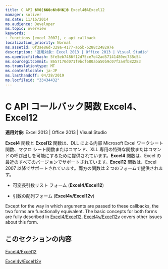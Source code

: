 ```yaml
---
title: C API �R�[���o�b�N�֐� Excel4�AExcel12
manager: soliver
ms.date: 11/16/2014
ms.audience: Developer
ms.topic: overview
keywords:
- functions [excel 2007], c api callback
localization_priority: Normal
ms.assetid: 0f3ae86d-329a-4177-a65b-6288c248297e
description: '適用対象: Excel 2013 | Office 2013 | Visual Studio'
ms.openlocfilehash: 5fe5eb7486f12d75ce7e42ad57141480ec735c54
ms.sourcegitcommit: 8657170d071f9bcf680aba50b9c07f2a4fb82283
ms.translationtype: MT
ms.contentlocale: ja-JP
ms.lasthandoff: 04/28/2019
ms.locfileid: "33434432"
---
```

# <a name="c-api-callback-functions-excel4-excel12"></a>C API コールバック関数 Excel4、Excel12

**適用対象**: Excel 2013 | Office 2013 | Visual Studio 
  
**Excel4** 関数と **Excel12** 関数は、DLL による内部 Microsoft Excel ワークシート関数、マクロ シート関数またはコマンド、XLL 専用の特殊な関数またはコマンドの呼び出しを可能にするために提供されています。**Excel4** 関数は、Excel の最近のすべてのバージョンでサポートされています。**Excel12** 関数は、Excel 2007 以降でサポートされています。両方の関数は 2 つのフォームで提供されます。 
  
- 可変長引数リスト フォーム (**Excel4/Excel12**)
    
- 引数の配列フォーム (**Excel4v/Excel12v**)
    
Except for the way in which arguments are passed to these callbacks, the two forms are functionally equivalent. The basic concepts for both forms are fully described in [Excel4/Excel12](excel4-excel12.md). [Excel4v/Excel12v](excel4v-excel12v.md) covers other issues about this form. 
  
## <a name="in-this-section"></a>このセクションの内容

[Excel4/Excel12](excel4-excel12.md)
  
[Excel4v/Excel12v](excel4v-excel12v.md)
  

